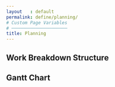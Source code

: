 ```yaml
---
layout   : default
permalink: define/planning/
# Custom Page Variables
# ─────────────────────
title: Planning
---
```


Work Breakdown Structure
------------------------

Gantt Chart
-----------